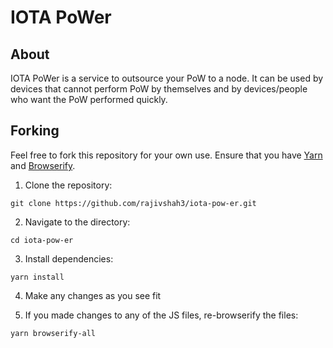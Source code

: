 # IOTA PoWer

## About
IOTA PoWer is a service to outsource your PoW to a node. It can be used by devices that cannot perform PoW by themselves and by devices/people who want the PoW performed quickly.

## Forking
Feel free to fork this repository for your own use. Ensure that you have [Yarn](https://yarnpkg.com) and [Browserify](http://browserify.org/).

1. Clone the repository:
```
git clone https://github.com/rajivshah3/iota-pow-er.git
```

2. Navigate to the directory:
```
cd iota-pow-er
```

3. Install dependencies:
```
yarn install
```

4. Make any changes as you see fit

5. If you made changes to any of the JS files, re-browserify the files:
```
yarn browserify-all
```
